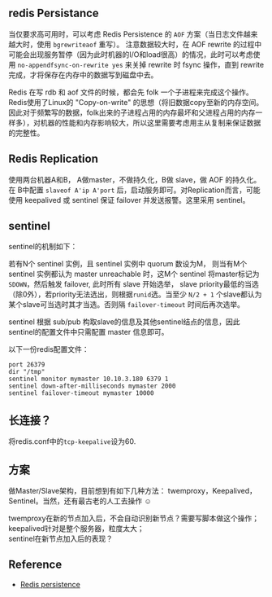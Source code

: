 redis Persistance
---

当仅要求高可用时，可以考虑 Redis Persistence 的 `AOF` 方案（当日志文件越来越大时，使用 `bgrewriteaof` 重写）。 注意数据较大时，在 AOF rewrite 的过程中可能会出现服务暂停（因为此时机器的I/O和load很高）的情况，此时可以考虑使用 `no-appendfsync-on-rewrite yes` 来关掉 rewrite 时 fsync 操作，直到 rewrite 完成，才将保存在内存中的数据写到磁盘中去。

Redis 在写 rdb 和 aof 文件的时候，都会先 folk 一个子进程来完成这个操作。Redis使用了Linux的 "Copy-on-write" 的思想（将旧数据copy至新的内存空间。因此对于频繁写的数据，folk出来的子进程占用的内存最坏和父进程占用的内存一样多），对机器的性能和内存影响较大，所以这里需要考虑用主从复制来保证数据的完整性。

Redis Replication 
---
使用两台机器A和B， A做master，不做持久化，B做 slave，做 AOF 的持久化。在 B中配置 `slaveof A'ip A'port` 后，启动服务即可。对Replication而言，可能使用 keepalived 或 sentinel 保证 failover 并发送报警。这里采用 sentinel。

sentinel
---
 sentinel的机制如下：

若有N个 sentinel 实例，且 sentinel 实例中 quorum 数设为M， 则当有M个 sentinel 实例都认为 master unreachable 时，这M个 sentinel 将master标记为 `SDOWN`，然后触发 failover, 此时所有 slave 开始选举， slave priority最低的当选（除0外），若priority无法选出，则根据`runid`选。当至少 `N/2 + 1` 个slave都认为某个slave可当选时其才当选。否则隔 `failover-timeout` 时间后再次选举。

sentinel 根据 sub/pub 构取slave的信息及其他sentinel结点的信息，因此sentinel的配置文件中只需配置 master 信息即可。
 
以下一份redis配置文件：

```
port 26379
dir "/tmp"
sentinel monitor mymaster 10.10.3.180 6379 1
sentinel down-after-milliseconds mymaster 2000
sentinel failover-timeout mymaster 10000
```

长连接？
---
将redis.conf中的`tcp-keepalive`设为60.

方案
---
做Master/Slave架构，目前想到有如下几种方法： twemproxy，Keepalived，Sentinel。当然，还有最古老的人工去操作 :relaxed: 

twemproxy在新的节点加入后，不会自动识别新节点？需要写脚本做这个操作；  
keepalived针对是整个服务器，粒度太大；  
sentinel在新节点加入后的表现？

Reference
---

- [Redis persistence](http://redis.io/topics/persistence)
